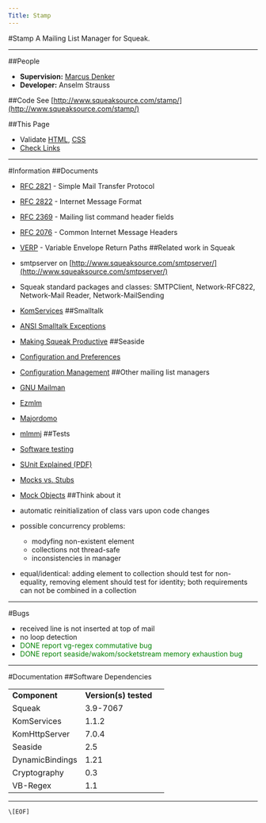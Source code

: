 ```yaml
---
Title: Stamp
---
```

#Stamp
A Mailing List Manager for Squeak.


---
##People

-  <strong>Supervision:</strong> [Marcus Denker](http://www.iam.unibe.ch/~denker/)
-  <strong>Developer:</strong> Anselm Strauss

##Code
See [http://www.squeaksource.com/stamp/](http://www.squeaksource.com/stamp/)

##This Page

-  Validate [HTML](http://validator.w3.org/check?uri=http%3A%2F%2Fsmallwiki.unibe.ch%2Fstamp), [CSS](http://jigsaw.w3.org/css-validator/validator?uri=http%3A%2F%2Fsmallwiki.unibe.ch%2Fstamp)
-  [Check Links](http://validator.w3.org/checklink?uri=http%3A%2F%2Fsmallwiki.unibe.ch%2Fstamp)


---
#Information
##Documents

-  [RFC 2821](http://www.rfc.net/rfc2821.html) - Simple Mail Transfer Protocol
-  [RFC 2822](http://www.rfc.net/rfc2822.html) - Internet Message Format
-  [RFC 2369](http://www.rfc.net/rfc2369.html) - Mailing list command header fields
-  [RFC 2076](http://www.rfc.net/rfc2076.html) - Common Internet Message Headers
-  [VERP](http://cr.yp.to/proto/verp.txt) - Variable Envelope Return Paths
##Related work in Squeak

-  smtpserver on [http://www.squeaksource.com/smtpserver/](http://www.squeaksource.com/smtpserver/)
-  Squeak standard packages and classes: SMTPClient, Network-RFC822, Network-Mail Reader, Network-MailSending
-  [KomServices](http://squeaklab.org/comanche/services/index.html)
##Smalltalk

-  [ANSI Smalltalk Exceptions](http://www.whysmalltalk.com/articles/bykov/exceptions_by_design.htm)
-  [Making Squeak Productive](http://www.duke.edu/~bmp5/squeak/usable.html)
##Seaside

-  [Configuration and Preferences](http://www.seaside.st/Documentation/ConfigurationandPreferences/)
-  [Configuration Management](http://www.shaffer-consulting.com/david/SeasideConfiguration/SeasideConfigurations.html)
##Other mailing list managers

-  [GNU Mailman](http://www.gnu.org/software/mailman/)
-  [Ezmlm](http://www.ezmlm.org/)
-  [Majordomo](http://www.greatcircle.com/majordomo/)
-  [mlmmj](http://mlmmj.mmj.dk/)
##Tests

-  [Software testing](http://en.wikipedia.org/wiki/Software_testing)
-  [SUnit Explained  (PDF)](http://www.iam.unibe.ch/~ducasse/Programmez/OnTheWeb/SUnitEnglish2.pdf)
-  [Mocks vs. Stubs](http://www.martinfowler.com/articles/mocksArentStubs.html)
-  [Mock Objects](http://www.mockobjects.com/)
##Think about it

-  automatic reinitialization of class vars upon code changes
-  possible concurrency problems:
	-  modyfing non-existent element
	-  collections not thread-safe
	-  inconsistencies in manager

-  equal/identical: adding element to collection should test for non-equality, removing element should test for identity; both requirements can not be combined in a collection


---
#Bugs

-  received line is not inserted at top of mail
-  no loop detection
-  <span style="color:green">DONE report vg-regex commutative bug
-  <span style="color:green">DONE report seaside/wakom/socketstream memory exhaustion bug


---
#Documentation
##Software Dependencies

| | | |
|---|---|---|
|<b>Component</b>|<b>Version(s) tested</b>|
|Squeak|3.9-7067|
|KomServices|1.1.2|
|KomHttpServer|7.0.4|
|Seaside|2.5|
|DynamicBindings|1.21|
|Cryptography|0.3|
|VB-Regex|1.1|


---

```
\[EOF]
```
